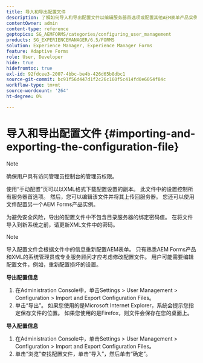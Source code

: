 ```yaml
---
title: 导入和导出配置文件
description: 了解如何导入和导出配置文件以编辑服务器首选项或配置其他AEM表单产品实例。
contentOwner: admin
content-type: reference
geptopics: SG_AEMFORMS/categories/configuring_user_management
products: SG_EXPERIENCEMANAGER/6.5/FORMS
solution: Experience Manager, Experience Manager Forms
feature: Adaptive Forms
role: User, Developer
hide: true
hidefromtoc: true
exl-id: 92fdcee3-2007-4bbc-be4b-426d65b8dbc1
source-git-commit: bc91f56d447d1f2c26c160f5c414fd0e6054f84c
workflow-type: tm+mt
source-wordcount: '264'
ht-degree: 0%

---
```


# 导入和导出配置文件 {#importing-and-exporting-the-configuration-file}

>[!NOTE]
> 
> 确保用户具有访问管理员控制台的管理员权限。

使用“手动配置”页可以以XML格式下载配置设置的副本。 此文件中的设置控制所有服务器首选项。 然后，您可以编辑该文件并将其上传回服务器。 您还可以使用文件配置另一个AEM Forms产品实例。

为避免安全风险，导出的配置文件中不包含目录服务器的绑定密码值。 在将文件导入到新系统之前，请更新XML文件中的密码。

>[!NOTE]
>
>导入配置文件会根据文件中的信息重新配置AEM表单。 只有熟悉AEM Forms产品和XML的系统管理员或专业服务顾问才应考虑修改配置文件。 用户可能需要编辑配置文件，例如，重新配置损坏的设置。

**导出配置信息**

1. 在Administration Console中，单击Settings > User Management > Configuration > Import and Export Configuration Files。
1. 单击“导出”。 如果您使用的是Microsoft Internet Explorer，系统会提示您指定保存文件的位置。 如果您使用的是Firefox，则文件会保存在您的桌面上。

**导入配置信息**

1. 在Administration Console中，单击Settings > User Management > Configuration > Import and Export Configuration Files。
1. 单击“浏览”查找配置文件，单击“导入”，然后单击“确定”。
